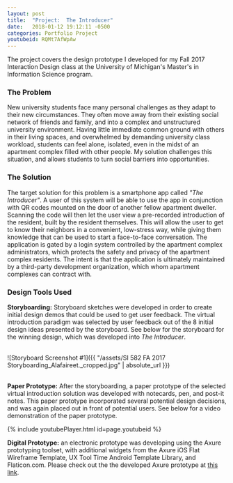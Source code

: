 ```yaml
---
layout: post
title:  "Project:  The Introducer"
date:   2018-01-12 19:12:11 -0500
categories: Portfolio Project
youtubeid: RQMt7AfWpAw
---
```


The project covers the design prototype I developed for my Fall 2017 Interaction Design class at the University of Michigan's Master's in Information Science program.

### The Problem
New university students face many personal challenges as they adapt to their new circumstances.  They often move away from their existing social network of friends and family, and into a complex and unstructured university environment.  Having little immediate common ground with others in their living spaces, and overwhelmed by demanding university class workload, students can feel alone, isolated, even in the midst of an apartment complex filled with other people.  My solution challenges this situation, and allows students to turn social barriers into opportunities.

### The Solution
The target solution for this problem is a smartphone app called *"The Introducer"*.  A user of this system will be able to use the app in conjunction with QR codes mounted on the door of another fellow apartment dweller.  Scanning the code will then let the user view a pre-recorded introduction of the resident, built by the resident themselves.  This will allow the user to get to know their neighbors in a convenient, low-stress way, while giving them knowledge that can be used to start a face-to-face conversation.  The application is gated by a login system controlled by the apartment complex administrators, which protects the safety and privacy of the apartment complex residents.  The intent is that the application is ultimately maintained by a third-party development organization, which whom apartment complexes can contract with.

### Design Tools Used  

**Storyboarding:**  Storyboard sketches were developed in order to create initial design demos that could be used to get user feedback.  The virtual introduction paradigm was selected by user feedback out of the 8 initial design ideas presented by the storyboard.  See below for the storyboard for the winning design, which was developed into *The Introducer*.

<br>
![Storyboard Screenshot #1]({{ "/assets/SI 582 FA 2017 Storyboarding_Alafaireet._cropped.jpg" | absolute_url }}) <br><br>

**Paper Prototype:**  After the storyboarding, a paper prototype of the selected virtual introduction solution was developed with notecards, pen, and post-it notes.  This paper prototype incorporated several potential design decisions, and was again placed out in front of potential users.  See below for a video demonstration of the paper prototype.

{% include youtubePlayer.html id=page.youtubeid %} <br>

**Digital Prototype:**  an electronic prototype was developing using the Axure prototyping toolset, with additional widgets from  the Axure iOS Flat Wireframe Template, UX Tool Time Android Template Library, and Flaticon.com.  Please check out the the developed Axure prototype at [this link](https://ljnt81.axshare.com).
